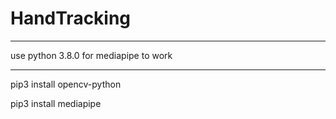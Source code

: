 # HandTracking

***
use python 3.8.0 for mediapipe to work
***

pip3 install opencv-python

pip3 install mediapipe